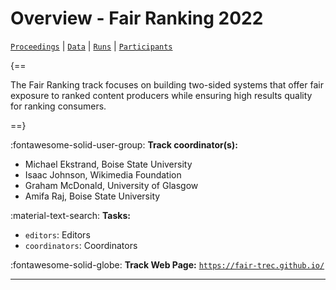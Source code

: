 # Overview - Fair Ranking 2022

[`Proceedings`](./proceedings.md) | [`Data`](./data.md) | [`Runs`](./runs.md) | [`Participants`](./participants.md)

{==

The Fair Ranking track focuses on building two-sided systems that offer fair exposure to ranked content producers while ensuring high results quality for ranking consumers.

==}

:fontawesome-solid-user-group: **Track coordinator(s):**

- Michael Ekstrand, Boise State University 
- Isaac Johnson, Wikimedia Foundation 
- Graham McDonald, University of Glasgow 
- Amifa Raj, Boise State University 

:material-text-search: **Tasks:**

- `editors`: Editors 
- `coordinators`: Coordinators 

:fontawesome-solid-globe: **Track Web Page:** [`https://fair-trec.github.io/`](https://fair-trec.github.io/) 

---

